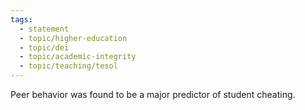 ```yaml
---
tags: 
  - statement
  - topic/higher-education
  - topic/dei
  - topic/academic-integrity
  - topic/teaching/tesol
---
```

Peer behavior was found to be a major predictor of student cheating.